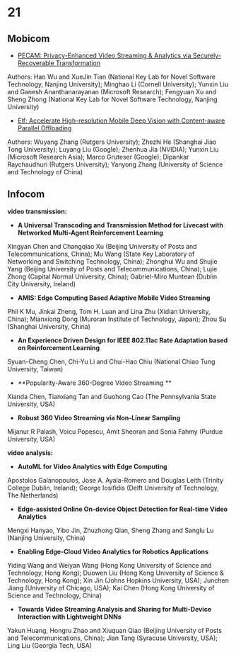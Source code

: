 # 21

## Mobicom

+ [PECAM: Privacy-Enhanced Video Streaming & Analytics via Securely-Recoverable Transformation](https://www.microsoft.com/en-us/research/uploads/prod/2021/02/mobicom21-final80.pdf)

Authors: Hao Wu and XueJin Tian (National Key Lab for Novel Software Technology, Nanjing University); Minghao Li (Cornell University); Yunxin Liu and Ganesh Ananthanarayanan (Microsoft Research); Fengyuan Xu and Sheng Zhong (National Key Lab for Novel Software Technology, Nanjing University)

+ [Elf: Accelerate High-resolution Mobile Deep Vision with Content-aware Parallel Offloading](https://dl.acm.org/doi/10.1145/3447993.3448628)

Authors: Wuyang Zhang (Rutgers University); Zhezhi He (Shanghai Jiao Tong University); Luyang Liu (Google); Zhenhua Jia (NVIDIA); Yunxin Liu (Microsoft Research Asia); Marco Gruteser (Google); Dipankar Raychaudhuri (Rutgers University); Yanyong Zhang (University of Science and Technology of China)

## Infocom

**video transmission:**

+ **A Universal Transcoding and Transmission Method for Livecast with Networked Multi-Agent Reinforcement Learning**

Xingyan Chen and Changqiao Xu (Beijing University of Posts and Telecommunications, China); Mu Wang (State Key Laboratory of Networking and Switching Technology, China); Zhonghui Wu and Shujie Yang (Beijing University of Posts and Telecommunications, China); Lujie Zhong (Capital Normal University, China); Gabriel-Miro Muntean (Dublin City University, Ireland)

+ **AMIS: Edge Computing Based Adaptive Mobile Video Streaming**  

Phil K Mu, Jinkai Zheng, Tom H. Luan and Lina Zhu (Xidian University, China); Mianxiong Dong (Muroran Institute of Technology, Japan); Zhou Su (Shanghai University, China)

+ **An Experience Driven Design for IEEE 802.11ac Rate Adaptation based on Reinforcement Learning**

Syuan-Cheng Chen, Chi-Yu Li and Chui-Hao Chiu (National Chiao Tung University, Taiwan)

+ **Popularity-Aware 360-Degree Video Streaming **

Xianda Chen, Tianxiang Tan and Guohong Cao (The Pennsylvania State University, USA)

+ **Robust 360 Video Streaming via Non-Linear Sampling**

Mijanur R Palash, Voicu Popescu, Amit Sheoran and Sonia Fahmy (Purdue University, USA)

**video analysis:**

+ **AutoML for Video Analytics with Edge Computing**

Apostolos Galanopoulos, Jose A. Ayala-Romero and Douglas Leith (Trinity College Dublin, Ireland); George Iosifidis (Delft University of Technology, The Netherlands)

+ **Edge-assisted Online On-device Object Detection for Real-time Video Analytics**    

Mengxi Hanyao, Yibo Jin, Zhuzhong Qian, Sheng Zhang and Sanglu Lu (Nanjing University, China)

+ **Enabling Edge-Cloud Video Analytics for Robotics Applications** 

Yiding Wang and Weiyan Wang (Hong Kong University of Science and Technology, Hong Kong); Duowen Liu (Hong Kong University of Science & Technology, Hong Kong); Xin Jin (Johns Hopkins University, USA); Junchen Jiang (University of Chicago, USA); Kai Chen (Hong Kong University of Science and Technology, China)

+ **Towards Video Streaming Analysis and Sharing for Multi-Device Interaction with Lightweight DNNs**    

Yakun Huang, Hongru Zhao and Xiuquan Qiao (Beijing University of Posts and Telecommunications, China); Jian Tang (Syracuse University, USA); Ling Liu (Georgia Tech, USA)










